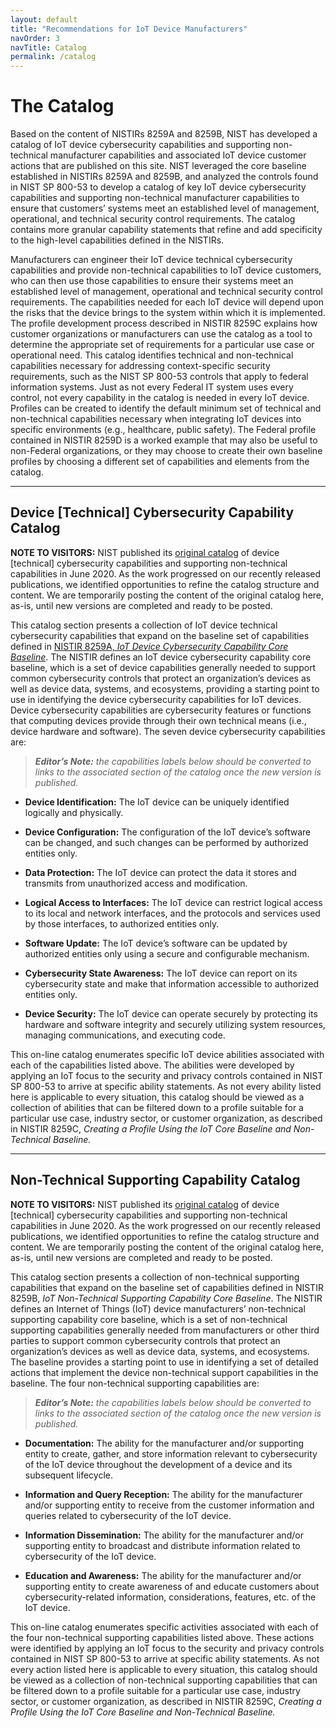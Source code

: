 ```yaml
---
layout: default
title: "Recommendations for IoT Device Manufacturers"
navOrder: 3
navTitle: Catalog
permalink: /catalog
---
```


# The Catalog

Based on the content of NISTIRs 8259A and 8259B, NIST has developed a catalog of IoT device cybersecurity capabilities and supporting non-technical manufacturer capabilities and associated IoT device customer actions that are published on this site. NIST leveraged the core baseline established in NISTIRs 8259A and 8259B, and analyzed the controls found in NIST SP 800-53 to develop a catalog of key IoT device cybersecurity capabilities and supporting non-technical manufacturer capabilities to ensure that customers’ systems meet an established level of management, operational, and technical security control requirements. The catalog contains more granular capability statements that refine and add specificity to the high-level capabilities defined in the NISTIRs. 

Manufacturers can engineer their IoT device technical cybersecurity capabilities and provide non-technical capabilities to IoT device customers, who can then use those capabilities to ensure their systems meet an established level of management, operational and technical security control requirements. The capabilities needed for each IoT device will depend upon the risks that the device brings to the system within which it is implemented. The profile development process described in NISTIR 8259C explains how customer organizations or manufacturers can use the catalog as a tool to determine the appropriate set of requirements for a particular use case or operational need.
This catalog identifies technical and non-technical capabilities necessary for addressing context-specific security requirements, such as the NIST SP 800-53 controls that apply to federal information systems. Just as not every Federal IT system uses every control, not every capability in the catalog is needed in every IoT device. Profiles can be created to identify the default minimum set of technical and non-technical capabilities necessary when integrating IoT devices into specific environments (e.g., healthcare, public safety). The Federal profile contained in NISTIR 8259D is a worked example that may also be useful to non-Federal organizations, or they may choose to create their own baseline profiles by choosing a different set of capabilities and elements from the catalog.

-------

## Device [Technical] Cybersecurity Capability Catalog

**NOTE TO VISITORS:**  NIST published its [original catalog](https://pages.nist.gov/FederalProfile-8259A/) of device [technical] cybersecurity capabilities and supporting non-technical capabilities in June 2020. As the work progressed on our recently released publications, we identified opportunities to refine the catalog structure and content. We are temporarily posting the content of the original catalog here, as-is, until new versions are completed and ready to be posted.  

This catalog section presents a collection of IoT device technical cybersecurity capabilities that expand on the baseline set of capabilities defined in [NISTIR 8259A, _IoT Device Cybersecurity Capability Core Baseline_](https://nvlpubs.nist.gov/nistpubs/ir/2020/NIST.IR.8259A.pdf).  The NISTIR defines an IoT device cybersecurity capability core baseline, which is a set of device capabilities generally needed to support common cybersecurity controls that protect an organization’s devices as well as device data, systems, and ecosystems, providing a starting point to use in identifying the device cybersecurity capabilities for IoT devices. Device cybersecurity capabilities are cybersecurity features or functions that computing devices provide through their own technical means (i.e., device hardware and software). The seven device cybersecurity capabilities are:

> **_Editor’s Note:_** _the capabilities labels below should be converted to links to the associated section of the catalog once the new version is published._

* **Device Identification:** The IoT device can be uniquely identified logically and physically.

* **Device Configuration:** The configuration of the IoT device’s software can be changed, and such changes can be performed by authorized entities only.

* **Data Protection:** The IoT device can protect the data it stores and transmits from unauthorized access and modification.

* **Logical Access to Interfaces:** The IoT device can restrict logical access to its local and network interfaces, and the protocols and services used by those interfaces, to authorized entities only.

* **Software Update:** The IoT device’s software can be updated by authorized entities only using a secure and configurable mechanism.

* **Cybersecurity State Awareness:** The IoT device can report on its cybersecurity state and make that information accessible to authorized entities only.

* **Device Security:** The IoT device can operate securely by protecting its hardware and software integrity and securely utilizing system resources, managing communications, and executing code.

This on-line catalog enumerates specific IoT device abilities associated with each of the capabilities listed above. The abilities were developed by applying an IoT focus to the security and privacy controls contained in NIST SP 800-53 to arrive at specific ability statements. As not every ability listed here is applicable to every situation, this catalog should be viewed as a collection of abilities that can be filtered down to a profile suitable for a particular use case, industry sector, or customer organization, as described in NISTIR 8259C, _Creating a Profile Using the IoT Core Baseline and Non-Technical Baseline._

-------

## Non-Technical Supporting Capability Catalog

**NOTE TO VISITORS:**  NIST published its [original catalog](https://pages.nist.gov/FederalProfile-8259A/) of device [technical] cybersecurity capabilities and supporting non-technical capabilities in June 2020. As the work progressed on our recently released publications, we identified opportunities to refine the catalog structure and content. We are temporarily posting the content of the original catalog here, as-is, until new versions are completed and ready to be posted.  

This catalog section presents a collection of non-technical supporting capabilities that expand on the baseline set of capabilities defined in NISTIR 8259B, _IoT Non-Technical Supporting Capability Core Baseline_.  The NISTIR defines an Internet of Things (IoT) device manufacturers’ non-technical supporting capability core baseline, which is a set of non-technical supporting capabilities generally needed from manufacturers or other third parties to support common cybersecurity controls that protect an organization’s devices as well as device data, systems, and ecosystems. The baseline provides a starting point to use in identifying a set of detailed actions that implement the device non-technical support capabilities in the baseline. The four non-technical supporting capabilities are:

> **_Editor’s Note:_** _the capabilities labels below should be converted to links to the associated section of the catalog once the new version is published._

* **Documentation:** The ability for the manufacturer and/or supporting entity to create, gather, and store information relevant to cybersecurity of the IoT device throughout the development of a device and its subsequent lifecycle.  

* **Information and Query Reception:** The ability for the manufacturer and/or supporting entity to receive from the customer information and queries related to cybersecurity of the IoT device.

* **Information Dissemination:** The ability for the manufacturer and/or supporting entity to broadcast and distribute information related to cybersecurity of the IoT device. 

* **Education and Awareness:** The ability for the manufacturer and/or supporting entity to create awareness of and educate customers about cybersecurity-related information, considerations, features, etc. of the IoT device. 

This on-line catalog enumerates specific activities associated with each of the four non-technical supporting capabilities listed above. These actions were identified by applying an IoT focus to the security and privacy controls contained in NIST SP 800-53 to arrive at specific ability statements. As not every action listed here is applicable to every situation, this catalog should be viewed as a collection of non-technical supporting capabilities that can be filtered down to a profile suitable for a particular use case, industry sector, or customer organization, as described in NISTIR 8259C, _Creating a Profile Using the IoT Core Baseline and Non-Technical Baseline._
